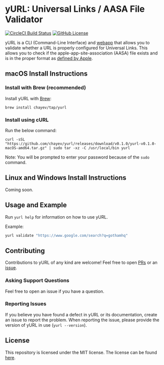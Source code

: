 # yURL: Universal Links / AASA File Validator
[![CircleCI Build Status](https://circleci.com/gh/chayev/yurl.svg?style=shield)](https://circleci.com/gh/chayev/yurl) [![GitHub License](https://img.shields.io/badge/license-MIT-blue.svg)](https://raw.githubusercontent.com/chayev/yurl/master/LICENSE)

yURL is a CLI (Command-Line Interface) and [webapp](https://yurl.chayev.com/) that allows you to validate whether a URL is properly configured for Universal Links. This allows you to check if the apple-app-site-association (AASA) file exists and is in the proper format as [defined by Apple](https://developer.apple.com/documentation/safariservices/supporting_associated_domains).

## macOS Install Instructions

### Install with Brew (recommended)

Install yURL with [Brew](https://brew.sh/):

```
brew install chayev/tap/yurl
```

### Install using cURL 

Run the below command:

```
curl -sSL "https://github.com/chayev/yurl/releases/download/v0.1.0/yurl-v0.1.0-macOS-amd64.tar.gz" | sudo tar -xz -C /usr/local/bin yurl
```

Note: You will be prompted to enter your password because of the `sudo` command.

## Linux and Windows Install Instructions

Coming soon. 

## Usage and Example

Run `yurl help` for information on how to use yURL.

Example:

```bash
yurl validate "https://www.google.com/search?q=gothamhq"
```

## Contributing

Contributions to yURL of any kind are welcome! Feel free to open [PRs](https://github.com/chayev/yurl/pulls) or an [issue](https://github.com/chayev/yurl/pulls). 

### Asking Support Questions

Feel free to open an issue if you have a question. 

### Reporting Issues

If you believe you have found a defect in yURL or its documentation, create an issue to report the problem.
When reporting the issue, please provide the version of yURL in use (`yurl --version`).

## License

This repository is licensed under the MIT license.
The license can be found [here](./LICENSE).
